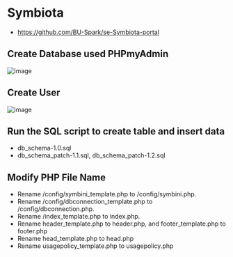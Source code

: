 # Symbiota
- https://github.com/BU-Spark/se-Symbiota-portal
## Create Database used PHPmyAdmin
![image](https://user-images.githubusercontent.com/79159894/197318314-401f6339-6580-427e-8174-cb84855c7b5b.png)

## Create User
![image](https://user-images.githubusercontent.com/79159894/197319621-6eb62a72-e4c0-4cf2-8bbd-ece5ab791ace.png)

## Run the SQL script to create table and insert data

- db_schema-1.0.sql
- db_schema_patch-1.1.sql, db_schema_patch-1.2.sql

## Modify PHP File Name
- Rename /config/symbini_template.php to /config/symbini.php.
- Rename /config/dbconnection_template.php to /config/dbconnection.php.
- Rename /index_template.php to index.php.
- Rename header_template.php to header.php, and footer_template.php to footer.php
- Rename head_template.php to head.php
- Rename usagepolicy_template.php to usagepolicy.php

